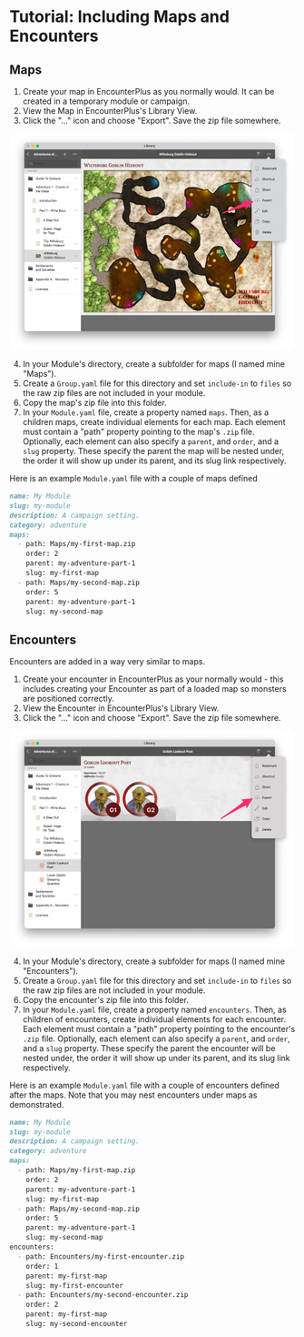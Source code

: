 # Tutorial: Including Maps and Encounters

## Maps
1. Create your map in EncounterPlus as you normally would. It can be created in a temporary module or campaign.
2. View the Map in EncounterPlus's Library View.
3. Click the "..." icon and choose "Export". Save the zip file somewhere.

<p align="center">
  <img src="./documentation/MapExport.png" alt="Map Export" width="500">
</p>

4. In your Module's directory, create a subfolder for maps (I named mine "Maps").
5. Create a `Group.yaml` file for this directory and set `include-in` to `files` so the raw zip files are not included in your module.
6. Copy the map's zip file into this folder.
7. In your `Module.yaml` file, create a property named `maps`. Then, as a children maps, create individual elements for each map. Each element must contain a "path" property pointing to the map's `.zip` file. Optionally, each element can also specify a `parent`, and `order`, and a `slug` property. These specify the parent the map will be nested under, the order it will show up under its parent, and its slug link respectively.

Here is an example `Module.yaml` file with a couple of maps defined
```Markdown
name: My Module
slug: my-module
description: A campaign setting.
category: adventure
maps:
  - path: Maps/my-first-map.zip
    order: 2
    parent: my-adventure-part-1
    slug: my-first-map
  - path: Maps/my-second-map.zip
    order: 5
    parent: my-adventure-part-1
    slug: my-second-map
```

## Encounters
Encounters are added in a way very similar to maps.

1. Create your encounter in EncounterPlus as your normally would - this includes creating your Encounter as part of a loaded map so monsters are positioned correctly.
2. View the Encounter in EncounterPlus's Library View.
3. Click the "..." icon and choose "Export". Save the zip file somewhere.

<p align="center">
  <img src="./documentation/EncounterExport.png" alt="Encounter Export" width="500">
</p>

4. In your Module's directory, create a subfolder for maps (I named mine "Encounters").
5. Create a `Group.yaml` file for this directory and set `include-in` to `files` so the raw zip files are not included in your module.
6. Copy the encounter's zip file into this folder.
7. In your `Module.yaml` file, create a property named `encounters`. Then, as children of encounters, create individual elements for each encounter. Each element must contain a "path" property pointing to the encounter's `.zip` file. Optionally, each element can also specify a `parent`, and `order`, and a `slug` property. These specify the parent the encounter will be nested under, the order it will show up under its parent, and its slug link respectively.

Here is an example `Module.yaml` file with a couple of encounters defined after the maps. Note that you may nest encounters under maps as demonstrated.
```Markdown
name: My Module
slug: my-module
description: A campaign setting.
category: adventure
maps:
  - path: Maps/my-first-map.zip
    order: 2
    parent: my-adventure-part-1
    slug: my-first-map
  - path: Maps/my-second-map.zip
    order: 5
    parent: my-adventure-part-1
    slug: my-second-map
encounters:
  - path: Encounters/my-first-encounter.zip
    order: 1
    parent: my-first-map
    slug: my-first-encounter
  - path: Encounters/my-second-encounter.zip
    order: 2
    parent: my-first-map
    slug: my-second-encounter
```